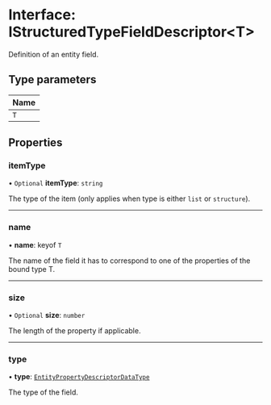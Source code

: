 # Interface: IStructuredTypeFieldDescriptor\<T\>

Definition of an entity field.

## Type parameters

| Name |
| :------ |
| `T` |

## Properties

### itemType

• `Optional` **itemType**: `string`

The type of the item (only applies when type is either `list` or `structure`).

___

### name

• **name**: keyof `T`

The name of the field it has to correspond to one of the properties of the bound type T.

___

### size

• `Optional` **size**: `number`

The length of the property if applicable.

___

### type

• **type**: [`EntityPropertyDescriptorDataType`](../modules.md#entitypropertydescriptordatatype)

The type of the field.
